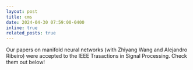 ```yaml
---
layout: post
title: cms
date: 2024-04-30 07:59:00-0400
inline: true
related_posts: true
---
```


Our papers on manifold neural networks (with Zhiyang Wang and Alejandro Ribeiro) were accepted to the IEEE Trasactions in Signal Processing. Check them out below!
